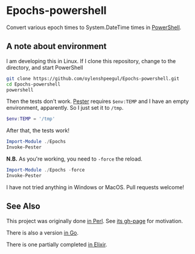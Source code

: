 # Epochs-powershell
Convert various epoch times to System.DateTime times in [PowerShell](https://github.com/PowerShell/PowerShell).

## A note about environment

I am developing this in Linux. If I clone this repository, change to
the directory, and start PowerShell

```bash
git clone https://github.com/oylenshpeegul/Epochs-powershell.git
cd Epochs-powershell
powershell
```

Then the tests don't work. [Pester](https://github.com/pester/Pester) requires ```$env:TEMP``` and I have an empty environment, apparently. So I just set it to ```/tmp```.

```powershell
$env:TEMP = '/tmp'
```

After that, the tests work!

```powershell
Import-Module ./Epochs
Invoke-Pester
```

**N.B.** As you're working, you need to ```-force``` the reload.

```powershell
Import-Module ./Epochs -force
Invoke-Pester
```

I have not tried anything in Windows or MacOS. Pull requests welcome!

## See Also

This project was originally done [in Perl](https://github.com/oylenshpeegul/Epochs-perl). See [its gh-page](http://oylenshpeegul.github.io/Epochs-perl/) for motivation.

There is also a version [in Go](https://github.com/oylenshpeegul/epochs).

There is one partially completed [in Elixir](https://github.com/oylenshpeegul/Epochs-elixir).

